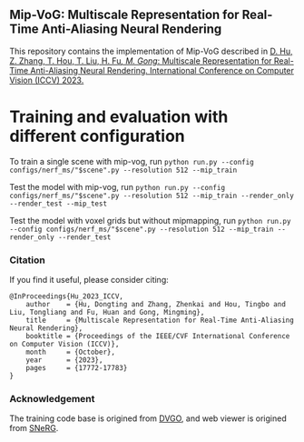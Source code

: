 ## Mip-VoG: Multiscale Representation for Real-Time Anti-Aliasing Neural Rendering

This repository contains the implementation of Mip-VoG described in
[D. Hu, Z. Zhang, T. Hou, T. Liu, H. Fu<sup>*</sup>, M. Gong<sup>*</sup>: Multiscale Representation for Real-Time Anti-Aliasing Neural Rendering. International Conference on Computer Vision (ICCV) 2023. ]([https://www.ecva.net/papers/eccv_2022/papers_ECCV/papers/136620229.pdf](https://openaccess.thecvf.com/content/ICCV2023/papers/Hu_Multiscale_Representation_for_Real-Time_Anti-Aliasing_Neural_Rendering_ICCV_2023_paper.pdf))


# Training and evaluation with different configuration

To train a single scene with mip-vog, run 
```python run.py --config configs/nerf_ms/"$scene".py --resolution 512 --mip_train```

Test the model with mip-vog, run 
```python run.py --config configs/nerf_ms/"$scene".py --resolution 512 --mip_train --render_only --render_test --mip_test```

Test the model with voxel grids but without mipmapping, run 
```python run.py --config configs/nerf_ms/"$scene".py --resolution 512 --mip_train --render_only --render_test```


### Citation
If you find it useful, please consider citing:
```
@InProceedings{Hu_2023_ICCV,
    author    = {Hu, Dongting and Zhang, Zhenkai and Hou, Tingbo and Liu, Tongliang and Fu, Huan and Gong, Mingming},
    title     = {Multiscale Representation for Real-Time Anti-Aliasing Neural Rendering},
    booktitle = {Proceedings of the IEEE/CVF International Conference on Computer Vision (ICCV)},
    month     = {October},
    year      = {2023},
    pages     = {17772-17783}
}
```

### Acknowledgement
The training code base is origined from [DVGO](https://github.com/sunset1995/DirectVoxGO), and web viewer is origined from [SNeRG](https://github.com/google-research/google-research/tree/master/snerg).
